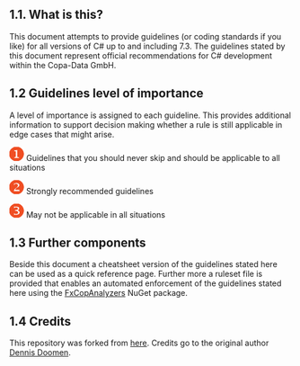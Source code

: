 ## 1.1. What is this?

This document attempts to provide guidelines (or coding standards if you like) for all versions of C# up to and including 7.3. The guidelines stated by this document represent official recommendations for C# development within the Copa-Data GmbH.

## 1.2 Guidelines level of importance

A level of importance is assigned to each guideline. This provides additional information to support decision making whether a rule is still applicable in edge cases that might arise.

![](/assets/images/1.png) Guidelines that you should never skip and should be applicable to all situations

![](/assets/images/2.png) Strongly recommended guidelines

![](/assets/images/3.png) May not be applicable in all situations

## 1.3 Further components

Beside this document a cheatsheet version of the guidelines stated here can be used as a quick reference page. Further more a ruleset file is provided that enables an automated enforcement of the guidelines stated here using the [FxCopAnalyzers](https://www.nuget.org/packages/Microsoft.CodeAnalysis.FxCopAnalyzers) NuGet package.

## 1.4 Credits

This repository was forked from [here](https://github.com/dennisdoomen/csharpguidelines). Credits go to the original author [Dennis Doomen](https://github.com/dennisdoomen).